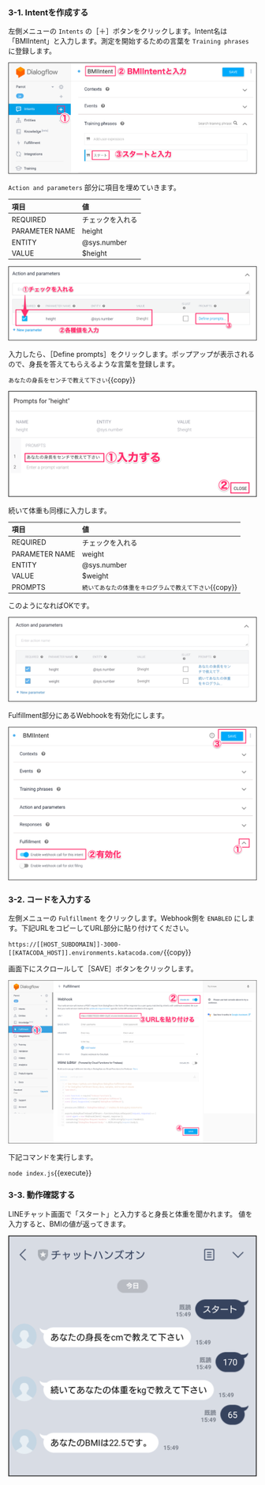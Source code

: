 ### 3-1. Intentを作成する

左側メニューの `Intents` の［＋］ボタンをクリックします。Intent名は「BMIIntent」と入力します。測定を開始するための言葉を `Training phrases` に登録します。

![s400](https://raw.githubusercontent.com/gaomar/katacoda-scenarios/master/dialoflow-linebot-playground/images/s400.png)


`Action and parameters` 部分に項目を埋めていきます。

|項目|値|
|:--|:--|
|REQUIRED|チェックを入れる|
|PARAMETER NAME|height|
|ENTITY|@sys.number|
|VALUE|$height|

![s401](https://raw.githubusercontent.com/gaomar/katacoda-scenarios/master/dialoflow-linebot-playground/images/s401.png)

入力したら、［Define prompts］をクリックします。ポップアップが表示されるので、身長を答えてもらえるような言葉を登録します。

`あなたの身長をセンチで教えて下さい`{{copy}}

![s402](https://raw.githubusercontent.com/gaomar/katacoda-scenarios/master/dialoflow-linebot-playground/images/s402.png)

続いて体重も同様に入力します。

|項目|値|
|:--|:--|
|REQUIRED|チェックを入れる|
|PARAMETER NAME|weight|
|ENTITY|@sys.number|
|VALUE|$weight|
|PROMPTS|`続いてあなたの体重をキログラムで教えて下さい`{{copy}}|

このようになればOKです。

![s403](https://raw.githubusercontent.com/gaomar/katacoda-scenarios/master/dialoflow-linebot-playground/images/s403.png)

Fulfillment部分にあるWebhookを有効化にします。

![s404](https://raw.githubusercontent.com/gaomar/katacoda-scenarios/master/dialoflow-linebot-playground/images/s404.png)

### 3-2. コードを入力する
左側メニューの `Fulfillment` をクリックします。Webhook側を `ENABLED` にします。下記URLをコピーしてURL部分に貼り付けてください。

`https://[[HOST_SUBDOMAIN]]-3000-[[KATACODA_HOST]].environments.katacoda.com/`{{copy}}

画面下にスクロールして［SAVE］ボタンをクリックします。

![s405](https://raw.githubusercontent.com/gaomar/katacoda-scenarios/master/dialoflow-linebot-playground/images/s405.png)

下記コマンドを実行します。

`node index.js`{{execute}}

### 3-3. 動作確認する
LINEチャット画面で「スタート」と入力すると身長と体重を聞かれます。
値を入力すると、BMIの値が返ってきます。

![s406](https://raw.githubusercontent.com/gaomar/katacoda-scenarios/master/dialoflow-linebot-playground/images/s406.png)
